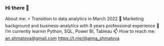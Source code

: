 ### Hi there 👋

About me:
⚡ Transition to data analytics in March 2022
🔭 Marketing background and business-analytics with 8 years professional experience
🌱 I’m currently learnin Python, SQL, Power BI, Tableau
📫 How to reach me: 
an.shmatova@gmail.com
https://t.me/@anna_shmatova

<!--
**AnnaShmatova/AnnaShmatova** is a ✨ _special_ ✨ repository because its `README.md` (this file) appears on your GitHub profile.

Here are some ideas to get you started:

- 🔭 I’m currently working on ...
- 🌱 I’m currently learning ...
- 👯 I’m looking to collaborate on ...
- 🤔 I’m looking for help with ...
- 💬 Ask me about ...
- 📫 How to reach me: ...
- 😄 Pronouns: ...
- ⚡ Fun fact: ...
-->

